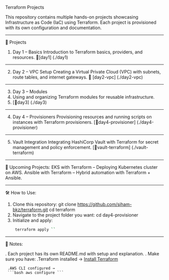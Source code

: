 Terraform Projects

This repository contains multiple hands-on projects showcasing Infrastructure as Code (IaC) using Terraform.
Each project is provisioned with its own configuration and documentation.
________________________________________________________________________________________________________

📂 Projects
1. Day 1 – Basics
Introduction to Terraform basics, providers, and resources.
📁[day1] (./day1)
________________________________________________________________________________________________________

2. Day 2 – VPC Setup
Creating a Virtual Private Cloud (VPC) with subnets, route tables, and internet gateways.
📁 [day2-vpc] (./day2-vpc)
________________________________________________________________________________________________________

3. Day 3 – Modules
4. Using and organizing Terraform modules for reusable infrastructure.
5. [📁day3] (./day3)
________________________________________________________________________________________________________

4. Day 4 – Provisioners
Provisioning resources and running scripts on instances with Terraform provisioners.
 [📁day4-provisioner] (./day4-provisioner)
________________________________________________________________________________________________________

5. Vault Integration
Integrating HashiCorp Vault with Terraform for secret management and policy enforcement.
 [📁vault-terraform] (./vault-terraform)
________________________________________________________________________________________________________

🚀 Upcoming Projects:
EKS with Terraform – Deploying Kubernetes cluster on AWS.
Ansible with Terraform – Hybrid automation with Terraform + Ansible.
________________________________________________________________________________________________________

🛠️ How to Use:
1. Clone this repository:
     git clone https://github.com/siham-bkz/terraform.git
     cd terraform
2. Navigate to the project folder you want:
     cd day4-provisioner
3. Initialize and apply:
    ```bash terraform init
     terraform apply ``
________________________________________________________________________________________________________

📖 Notes:

 . Each project has its own README.md with setup and explanation.
 . Make sure you have:
     .Terraform installed → [Install Terraform](https://developer.hashicorp.com/terraform/tutorials/aws-get-started/install-cli)

     .AWS CLI configured →
     ```bash aws configure ```
                                                                                                                  
    




